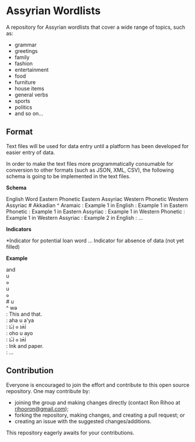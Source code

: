 # Assyrian Wordlists

A repository for Assyrian wordlists that cover a wide range of topics, such as:

- grammar
- greetings
- family
- fashion
- entertainment
- food
- furniture
- house items
- general verbs
- sports
- politics
- and so on...

## Format

Text files will be used for data entry until a platform has been developed for easier entry of data.

In order to make the text files more programmatically consumable for conversion to other formats (such as JSON, XML, CSV), the following schema is going to be implemented in the text files.

**Schema**

English Word
Eastern Phonetic
Eastern Assyriac
Western Phonetic
Western Assyriac
\# Akkadian
^ Aramaic
: Example 1 in English
: Example 1 in Eastern Phonetic
: Example 1 in Eastern Assyriac
: Example 1 in Western Phonetic
: Example 1 in Western Assyriac
: Example 2 in English
: ...

**Indicators**

*Indicator for potential loan word
... Indicator for absence of data (not yet filled)

**Example**

and <BR>
u <BR>
ܘ <BR>
u <BR>
ܘ <BR>
\# u <BR>
^ wǝ <BR>
: This and that. <BR>
: aha u a'ya <BR>
: ܐܵܗܵܐ ܘ ܐܲܝܵܐ <BR>
: oho u ayo <BR>
: ܐܳܗܳܐ ܘ ܐܰܝܳܐ <BR>
: Ink and paper. <BR>
: ...  <BR>

## Contribution

Everyone is encouraged to join the effort and contribute to this open source repository. One may contribute by:

- joining the group and making changes directly (contact Ron Rihoo at rihooron@gmail.com);
- forking the repository, making changes, and creating a pull request; or
- creating an issue with the suggested changes/additions.

This repository eagerly awaits for your contributions.
